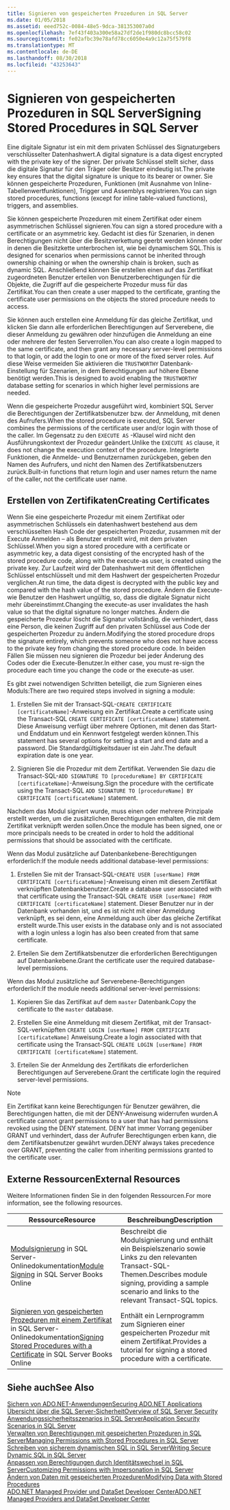 ```yaml
---
title: Signieren von gespeicherten Prozeduren in SQL Server
ms.date: 01/05/2018
ms.assetid: eeed752c-0084-48e5-9dca-381353007a0d
ms.openlocfilehash: 7ef43f403a300e58a27df2de1f980dc8bcc58c02
ms.sourcegitcommit: fe02afbc39e78afd78cc6050e4a9c12a75f579f8
ms.translationtype: MT
ms.contentlocale: de-DE
ms.lasthandoff: 08/30/2018
ms.locfileid: "43253643"
---
```

# <a name="signing-stored-procedures-in-sql-server"></a><span data-ttu-id="f0dea-102">Signieren von gespeicherten Prozeduren in SQL Server</span><span class="sxs-lookup"><span data-stu-id="f0dea-102">Signing Stored Procedures in SQL Server</span></span>
 <span data-ttu-id="f0dea-103">Eine digitale Signatur ist ein mit dem privaten Schlüssel des Signaturgebers verschlüsselter Datenhashwert.</span><span class="sxs-lookup"><span data-stu-id="f0dea-103">A digital signature is a data digest encrypted with the private key of the signer.</span></span> <span data-ttu-id="f0dea-104">Der private Schlüssel stellt sicher, dass die digitale Signatur für den Träger oder Besitzer eindeutig ist.</span><span class="sxs-lookup"><span data-stu-id="f0dea-104">The private key ensures that the digital signature is unique to its bearer or owner.</span></span> <span data-ttu-id="f0dea-105">Sie können gespeicherte Prozeduren, Funktionen (mit Ausnahme von Inline-Tabellenwertfunktionen), Trigger und Assemblys registrieren.</span><span class="sxs-lookup"><span data-stu-id="f0dea-105">You can sign stored procedures, functions (except for inline table-valued functions), triggers, and assemblies.</span></span>  
  
 <span data-ttu-id="f0dea-106">Sie können gespeicherte Prozeduren mit einem Zertifikat oder einem asymmetrischen Schlüssel signieren.</span><span class="sxs-lookup"><span data-stu-id="f0dea-106">You can sign a stored procedure with a certificate or an asymmetric key.</span></span> <span data-ttu-id="f0dea-107">Gedacht ist dies für Szenarien, in denen Berechtigungen nicht über die Besitzverkettung geerbt werden können oder in denen die Besitzkette unterbrochen ist, wie bei dynamischem SQL.</span><span class="sxs-lookup"><span data-stu-id="f0dea-107">This is designed for scenarios when permissions cannot be inherited through ownership chaining or when the ownership chain is broken, such as dynamic SQL.</span></span> <span data-ttu-id="f0dea-108">Anschließend können Sie erstellen einen auf das Zertifikat zugeordneten Benutzer erteilen von Benutzerberechtigungen für die Objekte, die Zugriff auf die gespeicherte Prozedur muss für das Zertifikat.</span><span class="sxs-lookup"><span data-stu-id="f0dea-108">You can then create a user mapped to the certificate, granting the certificate user permissions on the objects the stored procedure needs to access.</span></span>  

 <span data-ttu-id="f0dea-109">Sie können auch erstellen eine Anmeldung für das gleiche Zertifikat, und klicken Sie dann alle erforderlichen Berechtigungen auf Serverebene, die dieser Anmeldung zu gewähren oder hinzufügen die Anmeldung an eine oder mehrere der festen Serverrollen.</span><span class="sxs-lookup"><span data-stu-id="f0dea-109">You can also create a login mapped to the same certificate, and then grant any necessary server-level permissions to that login, or add the login to one or more of the fixed server roles.</span></span> <span data-ttu-id="f0dea-110">Auf diese Weise vermeiden Sie aktivieren die `TRUSTWORTHY` Datenbank-Einstellung für Szenarien, in dem Berechtigungen auf höhere Ebene benötigt werden.</span><span class="sxs-lookup"><span data-stu-id="f0dea-110">This is designed to avoid enabling the `TRUSTWORTHY` database setting for scenarios in which higher level permissions are needed.</span></span>  
  
 <span data-ttu-id="f0dea-111">Wenn die gespeicherte Prozedur ausgeführt wird, kombiniert SQL Server die Berechtigungen der Zertifikatsbenutzer bzw. der Anmeldung, mit denen des Aufrufers.</span><span class="sxs-lookup"><span data-stu-id="f0dea-111">When the stored procedure is executed, SQL Server combines the permissions of the certificate user and/or login with those of the caller.</span></span> <span data-ttu-id="f0dea-112">Im Gegensatz zu den `EXECUTE AS` -Klausel wird nicht den Ausführungskontext der Prozedur geändert.</span><span class="sxs-lookup"><span data-stu-id="f0dea-112">Unlike the `EXECUTE AS` clause, it does not change the execution context of the procedure.</span></span> <span data-ttu-id="f0dea-113">Integrierte Funktionen, die Anmelde- und Benutzernamen zurückgeben, geben den Namen des Aufrufers, und nicht den Namen des Zertifikatsbenutzers zurück.</span><span class="sxs-lookup"><span data-stu-id="f0dea-113">Built-in functions that return login and user names return the name of the caller, not the certificate user name.</span></span>  
  
## <a name="creating-certificates"></a><span data-ttu-id="f0dea-114">Erstellen von Zertifikaten</span><span class="sxs-lookup"><span data-stu-id="f0dea-114">Creating Certificates</span></span>  
 <span data-ttu-id="f0dea-115">Wenn Sie eine gespeicherte Prozedur mit einem Zertifikat oder asymmetrischen Schlüssels ein datenhashwert bestehend aus dem verschlüsselten Hash Code der gespeicherten Prozedur, zusammen mit der Execute Anmelden – als Benutzer erstellt wird, mit dem privaten Schlüssel.</span><span class="sxs-lookup"><span data-stu-id="f0dea-115">When you sign a stored procedure with a certificate or asymmetric key, a data digest consisting of the encrypted hash of the stored procedure code, along with the execute-as user, is created using the private key.</span></span> <span data-ttu-id="f0dea-116">Zur Laufzeit wird der Datenhashwert mit dem öffentlichen Schlüssel entschlüsselt und mit dem Hashwert der gespeicherten Prozedur verglichen.</span><span class="sxs-lookup"><span data-stu-id="f0dea-116">At run time, the data digest is decrypted with the public key and compared with the hash value of the stored procedure.</span></span> <span data-ttu-id="f0dea-117">Ändern die Execute-wie Benutzer den Hashwert ungültig, so, dass die digitale Signatur nicht mehr übereinstimmt.</span><span class="sxs-lookup"><span data-stu-id="f0dea-117">Changing the execute-as user invalidates the hash value so that the digital signature no longer matches.</span></span> <span data-ttu-id="f0dea-118">Ändern die gespeicherte Prozedur löscht die Signatur vollständig, die verhindert, dass eine Person, die keinen Zugriff auf den privaten Schlüssel aus Code der gespeicherten Prozedur zu ändern.</span><span class="sxs-lookup"><span data-stu-id="f0dea-118">Modifying the stored procedure drops the signature entirely, which prevents someone who does not have access to the private key from changing the stored procedure code.</span></span> <span data-ttu-id="f0dea-119">In beiden Fällen Sie müssen neu signieren die Prozedur bei jeder Änderung des Codes oder die Execute-Benutzer.</span><span class="sxs-lookup"><span data-stu-id="f0dea-119">In either case, you must re-sign the procedure each time you change the code or the execute-as user.</span></span>  
  
 <span data-ttu-id="f0dea-120">Es gibt zwei notwendigen Schritten beteiligt, die zum Signieren eines Moduls:</span><span class="sxs-lookup"><span data-stu-id="f0dea-120">There are two required steps involved in signing a module:</span></span>  
  
1.  <span data-ttu-id="f0dea-121">Erstellen Sie mit der Transact-SQL-`CREATE CERTIFICATE [certificateName]`-Anweisung ein Zertifikat.</span><span class="sxs-lookup"><span data-stu-id="f0dea-121">Create a certificate using the Transact-SQL `CREATE CERTIFICATE [certificateName]` statement.</span></span> <span data-ttu-id="f0dea-122">Diese Anweisung verfügt über mehrere Optionen, mit denen das Start- und Enddatum und ein Kennwort festgelegt werden können.</span><span class="sxs-lookup"><span data-stu-id="f0dea-122">This statement has several options for setting a start and end date and a password.</span></span> <span data-ttu-id="f0dea-123">Die Standardgültigkeitsdauer ist ein Jahr.</span><span class="sxs-lookup"><span data-stu-id="f0dea-123">The default expiration date is one year.</span></span>  
  
1.  <span data-ttu-id="f0dea-124">Signieren Sie die Prozedur mit dem Zertifikat. Verwenden Sie dazu die Transact-SQL-`ADD SIGNATURE TO [procedureName] BY CERTIFICATE [certificateName]`-Anweisung.</span><span class="sxs-lookup"><span data-stu-id="f0dea-124">Sign the procedure with the certificate using the Transact-SQL `ADD SIGNATURE TO [procedureName] BY CERTIFICATE [certificateName]` statement.</span></span>  

<span data-ttu-id="f0dea-125">Nachdem das Modul signiert wurde, muss einen oder mehrere Prinzipale erstellt werden, um die zusätzlichen Berechtigungen enthalten, die mit dem Zertifikat verknüpft werden sollen.</span><span class="sxs-lookup"><span data-stu-id="f0dea-125">Once the module has been signed, one or more principals needs to be created in order to hold the additional permissions that should be associated with the certificate.</span></span>  

<span data-ttu-id="f0dea-126">Wenn das Modul zusätzliche auf Datenbankebene-Berechtigungen erforderlich:</span><span class="sxs-lookup"><span data-stu-id="f0dea-126">If the module needs additional database-level permissions:</span></span>  
  
1.  <span data-ttu-id="f0dea-127">Erstellen Sie mit der Transact-SQL-`CREATE USER [userName] FROM CERTIFICATE [certificateName]`-Anweisung einen mit diesem Zertifikat verknüpften Datenbankbenutzer.</span><span class="sxs-lookup"><span data-stu-id="f0dea-127">Create a database user associated with that certificate using the Transact-SQL `CREATE USER [userName] FROM CERTIFICATE [certificateName]` statement.</span></span> <span data-ttu-id="f0dea-128">Dieser Benutzer nur in der Datenbank vorhanden ist, und es ist nicht mit einer Anmeldung verknüpft, es sei denn, eine Anmeldung auch über das gleiche Zertifikat erstellt wurde.</span><span class="sxs-lookup"><span data-stu-id="f0dea-128">This user exists in the database only and is not associated with a login unless a login has also been created from that same certificate.</span></span>  
  
1.  <span data-ttu-id="f0dea-129">Erteilen Sie dem Zertifikatsbenutzer die erforderlichen Berechtigungen auf Datenbankebene.</span><span class="sxs-lookup"><span data-stu-id="f0dea-129">Grant the certificate user the required database-level permissions.</span></span>  
  
<span data-ttu-id="f0dea-130">Wenn das Modul zusätzliche auf Serverebene-Berechtigungen erforderlich:</span><span class="sxs-lookup"><span data-stu-id="f0dea-130">If the module needs additional server-level permissions:</span></span>  
  
1.  <span data-ttu-id="f0dea-131">Kopieren Sie das Zertifikat auf dem `master` Datenbank.</span><span class="sxs-lookup"><span data-stu-id="f0dea-131">Copy the certificate to the `master` database.</span></span>  
 
1.  <span data-ttu-id="f0dea-132">Erstellen Sie eine Anmeldung mit diesem Zertifikat, mit der Transact-SQL-verknüpften `CREATE LOGIN [userName] FROM CERTIFICATE [certificateName]` Anweisung.</span><span class="sxs-lookup"><span data-stu-id="f0dea-132">Create a login associated with that certificate using the Transact-SQL `CREATE LOGIN [userName] FROM CERTIFICATE [certificateName]` statement.</span></span>  
  
1.  <span data-ttu-id="f0dea-133">Erteilen Sie der Anmeldung des Zertifikats die erforderlichen Berechtigungen auf Serverebene.</span><span class="sxs-lookup"><span data-stu-id="f0dea-133">Grant the certificate login the required server-level permissions.</span></span>  
  
> [!NOTE]  
>  <span data-ttu-id="f0dea-134">Ein Zertifikat kann keine Berechtigungen für Benutzer gewähren, die Berechtigungen hatten, die mit der DENY-Anweisung widerrufen wurden.</span><span class="sxs-lookup"><span data-stu-id="f0dea-134">A certificate cannot grant permissions to a user that has had permissions revoked using the DENY statement.</span></span> <span data-ttu-id="f0dea-135">DENY hat immer Vorrang gegenüber GRANT und verhindert, dass der Aufrufer Berechtigungen erben kann, die dem Zertifikatsbenutzer gewährt wurden.</span><span class="sxs-lookup"><span data-stu-id="f0dea-135">DENY always takes precedence over GRANT, preventing the caller from inheriting permissions granted to the certificate user.</span></span>  
  
## <a name="external-resources"></a><span data-ttu-id="f0dea-136">Externe Ressourcen</span><span class="sxs-lookup"><span data-stu-id="f0dea-136">External Resources</span></span>  
 <span data-ttu-id="f0dea-137">Weitere Informationen finden Sie in den folgenden Ressourcen.</span><span class="sxs-lookup"><span data-stu-id="f0dea-137">For more information, see the following resources.</span></span>  
  
|<span data-ttu-id="f0dea-138">Ressource</span><span class="sxs-lookup"><span data-stu-id="f0dea-138">Resource</span></span>|<span data-ttu-id="f0dea-139">Beschreibung</span><span class="sxs-lookup"><span data-stu-id="f0dea-139">Description</span></span>|  
|--------------|-----------------|  
|<span data-ttu-id="f0dea-140">[Modulsignierung](http://go.microsoft.com/fwlink/?LinkId=98590) in SQL Server-Onlinedokumentation</span><span class="sxs-lookup"><span data-stu-id="f0dea-140">[Module Signing](http://go.microsoft.com/fwlink/?LinkId=98590) in SQL Server Books Online</span></span>|<span data-ttu-id="f0dea-141">Beschreibt die Modulsignierung und enthält ein Beispielszenario sowie Links zu den relevanten Transact-SQL-Themen.</span><span class="sxs-lookup"><span data-stu-id="f0dea-141">Describes module signing, providing a sample scenario and links to the relevant Transact-SQL topics.</span></span>|  
|<span data-ttu-id="f0dea-142">[Signieren von gespeicherten Prozeduren mit einem Zertifikat](/sql/relational-databases/tutorial-signing-stored-procedures-with-a-certificate) in SQL Server-Onlinedokumentation</span><span class="sxs-lookup"><span data-stu-id="f0dea-142">[Signing Stored Procedures with a Certificate](/sql/relational-databases/tutorial-signing-stored-procedures-with-a-certificate) in SQL Server Books Online</span></span>|<span data-ttu-id="f0dea-143">Enthält ein Lernprogramm zum Signieren einer gespeicherten Prozedur mit einem Zertifikat.</span><span class="sxs-lookup"><span data-stu-id="f0dea-143">Provides a tutorial for signing a stored procedure with a certificate.</span></span>|  
  
## <a name="see-also"></a><span data-ttu-id="f0dea-144">Siehe auch</span><span class="sxs-lookup"><span data-stu-id="f0dea-144">See Also</span></span>  
 [<span data-ttu-id="f0dea-145">Sichern von ADO.NET-Anwendungen</span><span class="sxs-lookup"><span data-stu-id="f0dea-145">Securing ADO.NET Applications</span></span>](../../../../../docs/framework/data/adonet/securing-ado-net-applications.md)  
 [<span data-ttu-id="f0dea-146">Übersicht über die SQL Server-Sicherheit</span><span class="sxs-lookup"><span data-stu-id="f0dea-146">Overview of SQL Server Security</span></span>](../../../../../docs/framework/data/adonet/sql/overview-of-sql-server-security.md)  
 [<span data-ttu-id="f0dea-147">Anwendungssicherheitsszenarios in SQL Server</span><span class="sxs-lookup"><span data-stu-id="f0dea-147">Application Security Scenarios in SQL Server</span></span>](../../../../../docs/framework/data/adonet/sql/application-security-scenarios-in-sql-server.md)  
 [<span data-ttu-id="f0dea-148">Verwalten von Berechtigungen mit gespeicherten Prozeduren in SQL Server</span><span class="sxs-lookup"><span data-stu-id="f0dea-148">Managing Permissions with Stored Procedures in SQL Server</span></span>](../../../../../docs/framework/data/adonet/sql/managing-permissions-with-stored-procedures-in-sql-server.md)  
 [<span data-ttu-id="f0dea-149">Schreiben von sicherem dynamischen SQL in SQL Server</span><span class="sxs-lookup"><span data-stu-id="f0dea-149">Writing Secure Dynamic SQL in SQL Server</span></span>](../../../../../docs/framework/data/adonet/sql/writing-secure-dynamic-sql-in-sql-server.md)  
 [<span data-ttu-id="f0dea-150">Anpassen von Berechtigungen durch Identitätswechsel in SQL Server</span><span class="sxs-lookup"><span data-stu-id="f0dea-150">Customizing Permissions with Impersonation in SQL Server</span></span>](../../../../../docs/framework/data/adonet/sql/customizing-permissions-with-impersonation-in-sql-server.md)  
 [<span data-ttu-id="f0dea-151">Ändern von Daten mit gespeicherten Prozeduren</span><span class="sxs-lookup"><span data-stu-id="f0dea-151">Modifying Data with Stored Procedures</span></span>](../../../../../docs/framework/data/adonet/modifying-data-with-stored-procedures.md)  
 [<span data-ttu-id="f0dea-152">ADO.NET Managed Provider und DataSet Developer Center</span><span class="sxs-lookup"><span data-stu-id="f0dea-152">ADO.NET Managed Providers and DataSet Developer Center</span></span>](http://go.microsoft.com/fwlink/?LinkId=217917)
